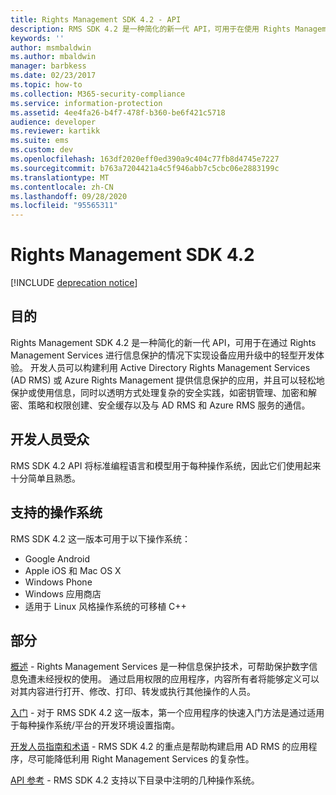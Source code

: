 ```yaml
---
title: Rights Management SDK 4.2 - API
description: RMS SDK 4.2 是一种简化的新一代 API，可用于在使用 Rights Management 技术升级设备应用时提供轻型开发体验。
keywords: ''
author: msmbaldwin
ms.author: mbaldwin
manager: barbkess
ms.date: 02/23/2017
ms.topic: how-to
ms.collection: M365-security-compliance
ms.service: information-protection
ms.assetid: 4ee4fa26-b4f7-478f-b360-be6f421c5718
audience: developer
ms.reviewer: kartikk
ms.suite: ems
ms.custom: dev
ms.openlocfilehash: 163df2020eff0ed390a9c404c77fb8d4745e7227
ms.sourcegitcommit: b763a7204421a4c5f946abb7c5cbc06e2883199c
ms.translationtype: MT
ms.contentlocale: zh-CN
ms.lasthandoff: 09/28/2020
ms.locfileid: "95565311"
---
```

# <a name="rights-management-sdk42"></a>Rights Management SDK 4.2

[!INCLUDE [deprecation notice](../includes/deprecation-warning.md)]

## <a name="purpose"></a>目的

Rights Management SDK 4.2 是一种简化的新一代 API，可用于在通过 Rights Management Services 进行信息保护的情况下实现设备应用升级中的轻型开发体验。 开发人员可以构建利用 Active Directory Rights Management Services (AD RMS) 或 Azure Rights Management 提供信息保护的应用，并且可以轻松地保护或使用信息，同时以透明方式处理复杂的安全实践，如密钥管理、加密和解密、策略和权限创建、安全缓存以及与 AD RMS 和 Azure RMS 服务的通信。

## <a name="developer-audience"></a>开发人员受众

RMS SDK 4.2 API 将标准编程语言和模型用于每种操作系统，因此它们使用起来十分简单且熟悉。

## <a name="supported-operating-systems"></a>支持的操作系统

RMS SDK 4.2 这一版本可用于以下操作系统：

- Google Android
- Apple iOS 和 Mac OS X
- Windows Phone
- Windows 应用商店
- 适用于 Linux 风格操作系统的可移植 C++

## <a name="sections"></a>部分

[概述](overview.md) - Rights Management Services 是一种信息保护技术，可帮助保护数字信息免遭未经授权的使用。 通过启用权限的应用程序，内容所有者将能够定义可以对其内容进行打开、修改、打印、转发或执行其他操作的人员。

[入门](get-started.md) - 对于 RMS SDK 4.2 这一版本，第一个应用程序的快速入门方法是通过适用于每种操作系统/平台的开发环境设置指南。

[开发人员指南和术语](core-concepts.md) - RMS SDK 4.2 的重点是帮助构建启用 AD RMS 的应用程序，尽可能降低利用 Right Management Services 的复杂性。

[API 参考](api-reference-4-2.md) - RMS SDK 4.2 支持以下目录中注明的几种操作系统。
